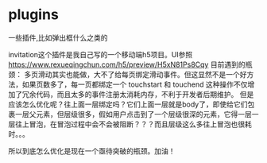 # plugins
一些插件,比如弹出框什么之类的

invitation这个插件是我自己写的一个移动端h5项目。UI参照 https://www.rexueqingchun.com/h5/preview/H5xN81Ps8Cqy 
目前遇到的瓶颈： 
多页滑动其实也能做，大不了给每页绑定滑动事件。但这显然不是一个好方法，如果页数多了，每一页都绑定一个 touchstart 和 touchend 这种操作不仅增加了冗余代码，而且太多的事件注册太消耗内存，不利于开发者后期维护。
但是应该怎么优化呢？往上面一层绑定吗？它们上面一层就是body了，即使给它们包裹一层父元素，但层级很多，假如用户点击到了一个层级很深的元素，它得一层一层往上冒泡，在冒泡过程中会不会被阻断？？？而且层级这么多往上冒泡也很耗时。。。

所以到底怎么优化是现在一个亟待突破的瓶颈。加油！

